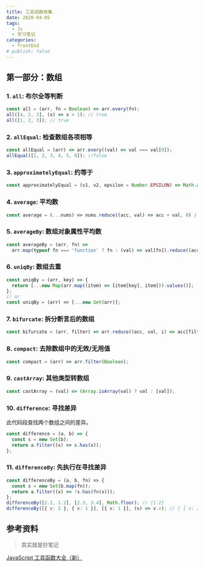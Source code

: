 ```yaml
---
title: 工具函数收集
date: 2020-04-05
tags:
  - Js
  - 学习笔记
categories:
  - frontEnd
# publish: false
---
```


## 第一部分：数组

### 1. `all`: 布尔全等判断

```js
const all = (arr, fn = Boolean) => arr.every(fn);
all([4, 2, 3], (x) => x > 1); // true
all([1, 2, 3]); // true
```

### 2. `allEqual`: 检查数组各项相等

```js
const allEqual = (arr) => arr.every((val) => val === val[0]);
allEqual([1, 2, 3, 4, 5, 6]); //false
```

### 3. `approximatelyEqual`: 约等于

```js
const approximatelyEqual = (v1, v2, epsilon = Number.EPSILON) => Math.abs(v1 - v2) < epsilon;
```

### 4. `average`: 平均数

```js
const average = (...nums) => nums.reduce((acc, val) => acc + val, 0) / nums.length;
```

### 5. `averageBy`: 数组对象属性平均数

```js
const averageBy = (arr, fn) =>
  arr.map(typeof fn === 'function' ? fn : (val) => val[fn]).reduce((acc, val) => acc + val, 0);
```

### 6. `uniqBy`: 数组去重

```js
const uniqBy = (arr, key) => {
  return [...new Map(arr.map((item) => [item[key], item])).values()];
};
// or
const uniqBy = (arr) => [...new Set(arr)];
```

### 7. `bifurcate`: 拆分断言后的数组

```js
const bifurcate = (arr, filter) => arr.reduce((acc, val, i) => acc[filter[i] ? 0 : 1].push(val, acc)[([], [])]);
```

### 8. `compact`: 去除数组中的无效/无用值

```js
const compact = (arr) => arr.filter(Boolean);
```

### 9. `castArray`: 其他类型转数组

```js
const castArray = (val) => (Array.isArray(val) ? val : [val]);
```

### 10. `difference`: 寻找差异

此代码段查找两个数组之间的差异。

```js
const difference = (a, b) => {
  const s = new Set(b);
  return a.filter((x) => s.has(x));
};
```

### 11. `differenceBy`: 先执行在寻找差异

```js
const differenceBy = (a, b, fn) => {
  const s = new Set(b.map(fn));
  return a.filter((x) => !s.has(fn(x)));
};
differenceBy([2.1, 1.2], [2.3, 3.4], Math.floor); // [1.2]
differenceBy([{ x: 2 }, { x: 1 }], [{ x: 1 }], (v) => v.x); // [ { x: 2 } ]
```

## 参考资料

> 其实就是抄笔记

[JavaScript 工具函数大全（新）](https://github.com/roger-hiro/BlogFN/blob/master/JavaScript%20%E5%B7%A5%E5%85%B7%E5%87%BD%E6%95%B0%E5%A4%A7%E5%85%A8%EF%BC%88%E6%96%B0%EF%BC%89.md)